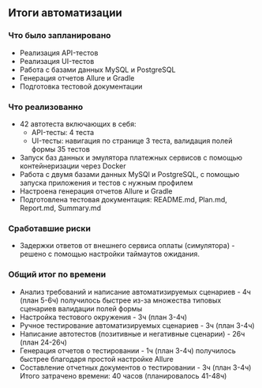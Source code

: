 ## Итоги автоматизации
### Что было запланировано
- Реализация API-тестов
- Реализация UI-тестов
- Работа с базами данных MySQL и PostgreSQL
- Генерация отчетов Allure и Gradle
- Подготовка тестовой документации
### Что реализованно
- 42 автотеста включающих в себя:
  - API-тесты: 4 теста
  - UI-тесты: навигация по странице 3 теста, валидация полей формы 35 тестов
- Запуск баз данных и эмулятора платежных сервисов с помощью контейнеризации через Docker
- Работа с двумя базами данных MySQl и PostgreSQL, с помощью запуска приложения и тестов с нужным профилем
- Настроена генерация отчетов Allure и Gradle 
- Подготовлена тестовая документация: README.md, Plan.md, Report.md, Summary.md
### Cработавшие риски
- Задержки ответов от внешнего сервиса оплаты (симулятора) - решено с помощью настройки таймаутов ожидания.
### Общий итог по времени
- Анализ требований и написание автоматизируемых сценариев - 4ч (план 5-6ч) получилось быстрее из-за множества типовых сценариев валидации полей формы
- Настройка тестового окружения - 3ч (план 3-4ч)
- Ручное тестирование автоматизируемых сценариев - 3ч (план 3-4ч)
- Написание автотестов (позитивные и негативные сценарии) - 26ч (план 24-26ч)
- Генерация отчетов о тестировании - 1ч (план 3-4ч) получилось быстрее благодаря простой настройке Allure
- Составление отчетных документов о тестировании - 3ч (план 3-4ч)
  Итого затрачено времени: 40 часов (планировалось 41-48ч)